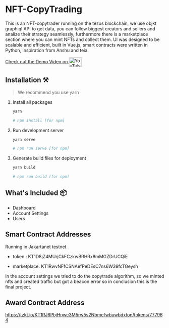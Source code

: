 # NFT-CopyTrading

This is an NFT-copytrader running on the tezos blockchain, we use objkt graphiql API to get data, you can follow biggest creators and sellers and analize their strategy seamlessly, furthermore there is a marketplace section where you can mint NFTs and collect them.
UI was designed to be scalable and efficient, built in Vue.js, smart contracts were written in Python, inspiration from Anshu and teia.

<a href="https://www.youtube.com/watch?v=Uu2XwYnmgGs"> Check out the Demo Video on <img align="center" src="https://raw.githubusercontent.com/rahuldkjain/github-profile-readme-generator/master/src/images/icons/Social/youtube.svg" alt="YouTube" height="30" width="40" /> </a>

## Installation ⚒️

> We recommend you use yarn

1. Install all packages

   ```bash
   yarn

   # npm install [for npm]
   ```

2. Run development server

   ```bash
   yarn serve

   # npm run serve [for npm]
   ```

3. Generate build files for deployment

   ```bash
   yarn build

   # npm run build [for npm]
   ```

## What's Included 📦

- Dashboard
- Account Settings
- Users

## Smart Contract Addresses

Running in Jakartanet testnet

- token : KT1D8jZ4MUrjCkFCzkwBRHRx8mMGZDrUCQiE

- marketplace: KT1RwvNFfCSNAefPeDEsC7ns6W39fcTGeysh

In the account settings we tried to do the copytrade algorithm, so we minted nfts and created traffic but got a beacon error so in conclusion this is the final project.

## Award Contract Address

https://tzkt.io/KT1RJ6PbjHpwc3M5rw5s2Nbmefwbuwbdxton/tokens/777964
